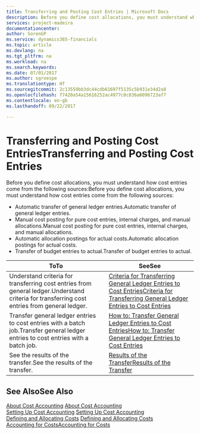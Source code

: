 ```yaml
---
title: Transferring and Posting Cost Entries | Microsoft Docs
description: Before you define cost allocations, you must understand where cost entries come from.
services: project-madeira
documentationcenter: 
author: SorenGP
ms.service: dynamics365-financials
ms.topic: article
ms.devlang: na
ms.tgt_pltfrm: na
ms.workload: na
ms.search.keywords: 
ms.date: 07/01/2017
ms.author: sgroespe
ms.translationtype: HT
ms.sourcegitcommit: 2c13559bb3dc44cdb61697f5135c5b931e34d2a8
ms.openlocfilehash: f7420a54a15616252ac4977c0c036a6096723af7
ms.contentlocale: en-gb
ms.lasthandoff: 09/22/2017

---
```

# <a name="transferring-and-posting-cost-entries"></a><span data-ttu-id="7763a-103">Transferring and Posting Cost Entries</span><span class="sxs-lookup"><span data-stu-id="7763a-103">Transferring and Posting Cost Entries</span></span>
<span data-ttu-id="7763a-104">Before you define cost allocations, you must understand how cost entries come from the following sources:</span><span class="sxs-lookup"><span data-stu-id="7763a-104">Before you define cost allocations, you must understand how cost entries come from the following sources:</span></span>  

-   <span data-ttu-id="7763a-105">Automatic transfer of general ledger entries.</span><span class="sxs-lookup"><span data-stu-id="7763a-105">Automatic transfer of general ledger entries.</span></span>  
-   <span data-ttu-id="7763a-106">Manual cost posting for pure cost entries, internal charges, and manual allocations.</span><span class="sxs-lookup"><span data-stu-id="7763a-106">Manual cost posting for pure cost entries, internal charges, and manual allocations.</span></span>  
-   <span data-ttu-id="7763a-107">Automatic allocation postings for actual costs.</span><span class="sxs-lookup"><span data-stu-id="7763a-107">Automatic allocation postings for actual costs.</span></span>  
-   <span data-ttu-id="7763a-108">Transfer of budget entries to actual.</span><span class="sxs-lookup"><span data-stu-id="7763a-108">Transfer of budget entries to actual.</span></span>  

|<span data-ttu-id="7763a-109">**To**</span><span class="sxs-lookup"><span data-stu-id="7763a-109">**To**</span></span>|<span data-ttu-id="7763a-110">**See**</span><span class="sxs-lookup"><span data-stu-id="7763a-110">**See**</span></span>|  
|------------|-------------|  
|<span data-ttu-id="7763a-111">Understand criteria for transferring cost entries from general ledger.</span><span class="sxs-lookup"><span data-stu-id="7763a-111">Understand criteria for transferring cost entries from general ledger.</span></span>|[<span data-ttu-id="7763a-112">Criteria for Transferring General Ledger Entries to Cost Entries</span><span class="sxs-lookup"><span data-stu-id="7763a-112">Criteria for Transferring General Ledger Entries to Cost Entries</span></span>](finance-criteria-for-transferring-general-ledger-entries-to-cost-entries.md)|  
|<span data-ttu-id="7763a-113">Transfer general ledger entries to cost entries with a batch job.</span><span class="sxs-lookup"><span data-stu-id="7763a-113">Transfer general ledger entries to cost entries with a batch job.</span></span>|[<span data-ttu-id="7763a-114">How to: Transfer General Ledger Entries to Cost Entries</span><span class="sxs-lookup"><span data-stu-id="7763a-114">How to: Transfer General Ledger Entries to Cost Entries</span></span>](finance-how-to-transfer-general-ledger-entries-to-cost-entries.md)|  
|<span data-ttu-id="7763a-115">See the results of the transfer.</span><span class="sxs-lookup"><span data-stu-id="7763a-115">See the results of the transfer.</span></span>|[<span data-ttu-id="7763a-116">Results of the Transfer</span><span class="sxs-lookup"><span data-stu-id="7763a-116">Results of the Transfer</span></span>](finance-results-of-the-transfer.md)|  

## <a name="see-also"></a><span data-ttu-id="7763a-117">See Also</span><span class="sxs-lookup"><span data-stu-id="7763a-117">See Also</span></span>  
 <span data-ttu-id="7763a-118">[About Cost Accounting](finance-about-cost-accounting.md) </span><span class="sxs-lookup"><span data-stu-id="7763a-118">[About Cost Accounting](finance-about-cost-accounting.md) </span></span>  
 <span data-ttu-id="7763a-119">[Setting Up Cost Accounting](finance-set-up-cost-accounting.md) </span><span class="sxs-lookup"><span data-stu-id="7763a-119">[Setting Up Cost Accounting](finance-set-up-cost-accounting.md) </span></span>  
 <span data-ttu-id="7763a-120">[Defining and Allocating Costs](finance-define-and-allocate-costs.md) </span><span class="sxs-lookup"><span data-stu-id="7763a-120">[Defining and Allocating Costs](finance-define-and-allocate-costs.md) </span></span>  
 [<span data-ttu-id="7763a-121">Accounting for Costs</span><span class="sxs-lookup"><span data-stu-id="7763a-121">Accounting for Costs</span></span>](finance-manage-cost-accounting.md)


